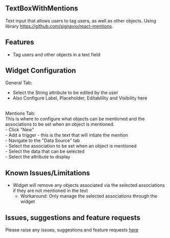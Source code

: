 ## TextBoxWithMentions
Text input that allows users to tag users, as well as other objects. Using library https://github.com/signavio/react-mentions.

## Features
- Tag users and other objects in a text field

## Widget Configuration
General Tab:</br>
- Select the String attribute to be edited by the user</br>
- Also Configure Label, Placeholder, Editablility and Visibility here </br>
</br>
Mentions Tab:</br>
This is where to configure what objects can be mentioned and the associations to be set when an object is mentioned.</br>
- Click "New"</br>
- Add a trigger - this is the text that will intiate the mention</br>
- Navigate to the "Data Source" tab</br>
- Select the association to be set when an object is mentioned</br>
- Select the data that can be selected</br>
- Select the attribute to display </br>

## Known Issues/Limitations
- Widget will remove any objects associated via the selected associations if they are not mentioned in the text
    - Workaround: Only manage the selected associations through the widget   

## Issues, suggestions and feature requests
Please raise any issues, suggestions and feature requests [here](https://github.com/pratleymatthew/TextInputWithMentions/issues)
